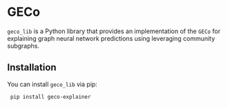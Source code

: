# GECo

`geco_lib` is a Python library that provides an implementation of the `GECo` for explaining graph neural network predictions using leveraging community subgraphs.

## Installation

You can install `geco_lib` via pip:

```bash
 pip install geco-explainer
```
